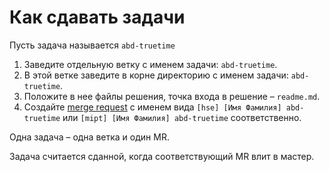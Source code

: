 # Как сдавать задачи

Пусть задача называется `abd-truetime`
1. Заведите отдельную ветку с именем задачи: `abd-truetime`.
2. В этой ветке заведите в корне директорию с именем задачи: `abd-truetime`.
3. Положите в нее файлы решения, точка входа в решение – `readme.md`.
4. Создайте [merge request](https://docs.gitlab.com/ee/gitlab-basics/add-merge-request.html) с именем вида `[hse] [Имя Фамилия] abd-truetime` или `[mipt] [Имя Фамилия] abd-truetime` соответственно.

Одна задача – одна ветка и один MR.

Задача считается сданной, когда соответствующий MR влит в мастер.

